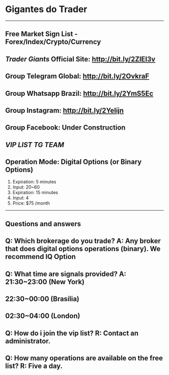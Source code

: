 # Gigantes do Trader
--------------------------------------------------------------------------
Free Market Sign List - Forex/Index/Crypto/Currency
--------------------------------------------------------------------------


*Trader Giants*
Official Site: http://bit.ly/2ZlEI3v
--------------------------------------------------------------------------
Group Telegram Global: http://bit.ly/2OvkraF
--------------------------------------------------------------------------
Group Whatsapp Brazil: http://bit.ly/2YmS5Ec
--------------------------------------------------------------------------
Group Instagram: http://bit.ly/2YeIijn
--------------------------------------------------------------------------
Group Facebook: Under Construction
--------------------------------------------------------------------------


*VIP LIST TG TEAM*
--
Operation Mode: Digital Options (or Binary Options)
--
1. Expiration: 5 minutes
2. Input: 20~60
3. Expiration: 15 minutes
4. Input: 4
5. Price: $75 /month
--------------------------------------------------------------------------


Questions and answers
--------------------------------------------------------------------------
Q: Which brokerage do you trade?
A: Any broker that does digital options operations (binary). We recommend IQ Option
--------------------------------------------------------------------------
Q: What time are signals provided?
A: 21:30~23:00 (New York)
--------------------------------------------------------------------------
22:30~00:00 (Brasília)
--------------------------------------------------------------------------
02:30~04:00 (London)
--------------------------------------------------------------------------
Q: How do i join the vip list?
R: Contact an administrator.
--------------------------------------------------------------------------
Q: How many operations are available on the free list?
R: Five a day.
--------------------------------------------------------------------------
